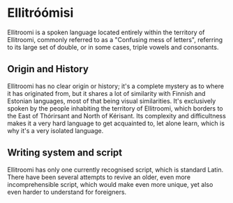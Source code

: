 # Ellitróómisi

Ellitroomi is a spoken language located entirely within the territory of Ellitroomi, commonly referred to as a "Confusing mess of letters", referring to its large set of double, or in some cases, triple vowels and consonants. 

## Origin and History

Ellitroomi has no clear origin or history; it's a complete mystery as to where it has originated from, but it shares a lot of similarity with Finnish and Estonian languages, most of that being visual similarities. It's exclusively spoken by the people inhabiting the territory of Ellitroomi, which borders to the East of Thórirsant and North of Kérisant. Its complexity and difficultness makes it a very hard language to get acquainted to, let alone learn, which is why it's a very isolated language.


## Writing system and script

Ellitroomi has only one currently recognised script, which is standard Latin. There have been several attempts to revive an older, even more incomprehensible script, which would make even more unique, yet also even harder to understand for foreigners. 